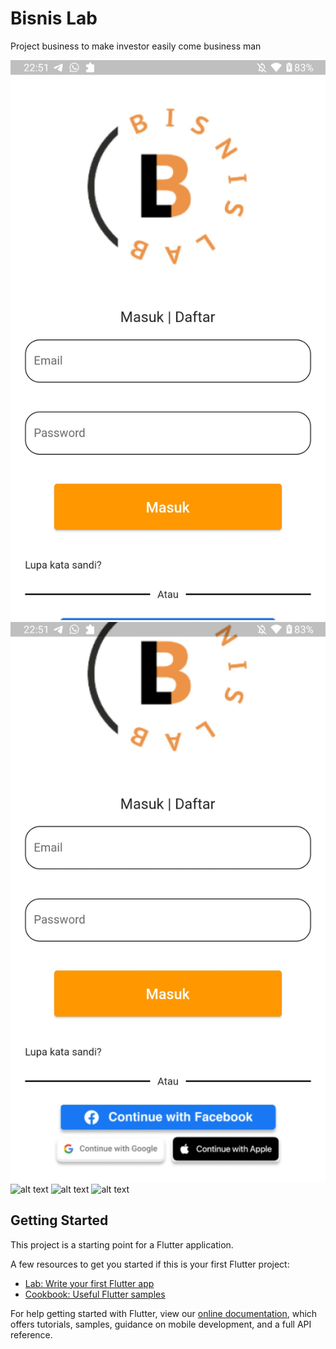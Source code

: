 # Bisnis Lab

Project business to make investor easily come business man

![alt text](https://github.com/swri/bisnis-lab/blob/main/assets/photo1.jpg?raw=true)
![alt text](https://github.com/swri/bisnis-lab/blob/main/assets/photo2.jpg?raw=true)
![alt text](https://github.com/swri/bisnis-lab/blob/main/assets/photo3.jpg?raw=true)
![alt text](https://github.com/swri/bisnis-lab/blob/main/assets/photo4.jpg?raw=true)
![alt text](https://github.com/swri/bisnis-lab/blob/main/assets/photo.jpg?raw=true)


## Getting Started

This project is a starting point for a Flutter application.

A few resources to get you started if this is your first Flutter project:

- [Lab: Write your first Flutter app](https://flutter.dev/docs/get-started/codelab)
- [Cookbook: Useful Flutter samples](https://flutter.dev/docs/cookbook)

For help getting started with Flutter, view our
[online documentation](https://flutter.dev/docs), which offers tutorials,
samples, guidance on mobile development, and a full API reference.
